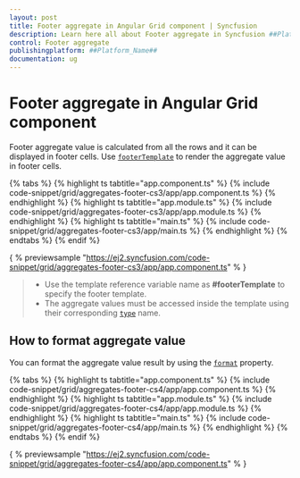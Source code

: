```yaml
---
layout: post
title: Footer aggregate in Angular Grid component | Syncfusion
description: Learn here all about Footer aggregate in Syncfusion ##Platform_Name## Grid component of Syncfusion Essential JS 2 and more.
control: Footer aggregate 
publishingplatform: ##Platform_Name##
documentation: ug
---
```


# Footer aggregate in Angular Grid component

Footer aggregate value is calculated from all the rows and it can be displayed in footer cells. Use
[`footerTemplate`](../../api/grid/aggregateColumnDirective/#footertemplate) to render the aggregate value in footer cells.

{% tabs %}
{% highlight ts tabtitle="app.component.ts" %}
{% include code-snippet/grid/aggregates-footer-cs3/app/app.component.ts %}
{% endhighlight %}
{% highlight ts tabtitle="app.module.ts" %}
{% include code-snippet/grid/aggregates-footer-cs3/app/app.module.ts %}
{% endhighlight %}
{% highlight ts tabtitle="main.ts" %}
{% include code-snippet/grid/aggregates-footer-cs3/app/main.ts %}
{% endhighlight %}
{% endtabs %}
{% endif %}
  
{ % previewsample "https://ej2.syncfusion.com/code-snippet/grid/aggregates-footer-cs3/app/app.component.ts" % }

> * Use the template reference variable name as **#footerTemplate** to specify the footer template.
> * The aggregate values must be accessed inside the template using their corresponding
[`type`](../../api/grid/aggregateColumnDirective/#type) name.

## How to format aggregate value

You can format the aggregate value result by using the
[`format`](../../api/grid/aggregateColumn/#format) property.

{% tabs %}
{% highlight ts tabtitle="app.component.ts" %}
{% include code-snippet/grid/aggregates-footer-cs4/app/app.component.ts %}
{% endhighlight %}
{% highlight ts tabtitle="app.module.ts" %}
{% include code-snippet/grid/aggregates-footer-cs4/app/app.module.ts %}
{% endhighlight %}
{% highlight ts tabtitle="main.ts" %}
{% include code-snippet/grid/aggregates-footer-cs4/app/main.ts %}
{% endhighlight %}
{% endtabs %}
{% endif %}
  
{ % previewsample "https://ej2.syncfusion.com/code-snippet/grid/aggregates-footer-cs4/app/app.component.ts" % }